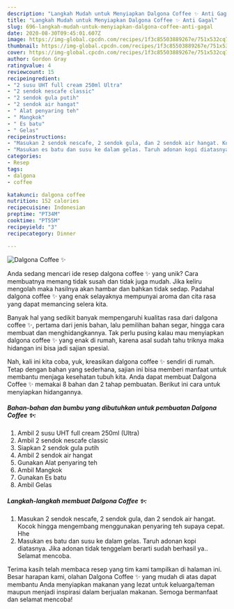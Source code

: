 ```yaml
---
description: "Langkah Mudah untuk Menyiapkan Dalgona Coffee ✨ Anti Gagal"
title: "Langkah Mudah untuk Menyiapkan Dalgona Coffee ✨ Anti Gagal"
slug: 696-langkah-mudah-untuk-menyiapkan-dalgona-coffee-anti-gagal
date: 2020-08-30T09:45:01.607Z
image: https://img-global.cpcdn.com/recipes/1f3c85503889267e/751x532cq70/dalgona-coffee-✨-foto-resep-utama.jpg
thumbnail: https://img-global.cpcdn.com/recipes/1f3c85503889267e/751x532cq70/dalgona-coffee-✨-foto-resep-utama.jpg
cover: https://img-global.cpcdn.com/recipes/1f3c85503889267e/751x532cq70/dalgona-coffee-✨-foto-resep-utama.jpg
author: Gordon Gray
ratingvalue: 4
reviewcount: 15
recipeingredient:
- "2 susu UHT full cream 250ml Ultra"
- "2 sendok nescafe classic"
- "2 sendok gula putih"
- "2 sendok air hangat"
- " Alat penyaring teh"
- " Mangkok"
- " Es batu"
- " Gelas"
recipeinstructions:
- "Masukan 2 sendok nescafe, 2 sendok gula, dan 2 sendok air hangat. Kocok hingga mengembang menggunakan penyaring teh supaya cepat. Hhe"
- "Masukan es batu dan susu ke dalam gelas. Taruh adonan kopi diatasnya. Jika adonan tidak tenggelam berarti sudah berhasil ya.. Selamat mencoba."
categories:
- Resep
tags:
- dalgona
- coffee

katakunci: dalgona coffee 
nutrition: 152 calories
recipecuisine: Indonesian
preptime: "PT34M"
cooktime: "PT55M"
recipeyield: "3"
recipecategory: Dinner

---
```



![Dalgona Coffee ✨](https://img-global.cpcdn.com/recipes/1f3c85503889267e/751x532cq70/dalgona-coffee-✨-foto-resep-utama.jpg)

Anda sedang mencari ide resep dalgona coffee ✨ yang unik? Cara membuatnya memang tidak susah dan tidak juga mudah. Jika keliru mengolah maka hasilnya akan hambar dan bahkan tidak sedap. Padahal dalgona coffee ✨ yang enak selayaknya mempunyai aroma dan cita rasa yang dapat memancing selera kita.

Banyak hal yang sedikit banyak mempengaruhi kualitas rasa dari dalgona coffee ✨, pertama dari jenis bahan, lalu pemilihan bahan segar, hingga cara membuat dan menghidangkannya. Tak perlu pusing kalau mau menyiapkan dalgona coffee ✨ yang enak di rumah, karena asal sudah tahu triknya maka hidangan ini bisa jadi sajian spesial.




Nah, kali ini kita coba, yuk, kreasikan dalgona coffee ✨ sendiri di rumah. Tetap dengan bahan yang sederhana, sajian ini bisa memberi manfaat untuk membantu menjaga kesehatan tubuh kita. Anda dapat membuat Dalgona Coffee ✨ memakai 8 bahan dan 2 tahap pembuatan. Berikut ini cara untuk menyiapkan hidangannya.

<!--inarticleads1-->

##### Bahan-bahan dan bumbu yang dibutuhkan untuk pembuatan Dalgona Coffee ✨:

1. Ambil 2 susu UHT full cream 250ml (Ultra)
1. Ambil 2 sendok nescafe classic
1. Siapkan 2 sendok gula putih
1. Ambil 2 sendok air hangat
1. Gunakan  Alat penyaring teh
1. Ambil  Mangkok
1. Gunakan  Es batu
1. Ambil  Gelas




<!--inarticleads2-->

##### Langkah-langkah membuat Dalgona Coffee ✨:

1. Masukan 2 sendok nescafe, 2 sendok gula, dan 2 sendok air hangat. Kocok hingga mengembang menggunakan penyaring teh supaya cepat. Hhe
1. Masukan es batu dan susu ke dalam gelas. Taruh adonan kopi diatasnya. Jika adonan tidak tenggelam berarti sudah berhasil ya.. Selamat mencoba.




Terima kasih telah membaca resep yang tim kami tampilkan di halaman ini. Besar harapan kami, olahan Dalgona Coffee ✨ yang mudah di atas dapat membantu Anda menyiapkan makanan yang lezat untuk keluarga/teman maupun menjadi inspirasi dalam berjualan makanan. Semoga bermanfaat dan selamat mencoba!

